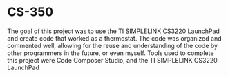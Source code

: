 # CS-350

The goal of this project was to use the TI SIMPLELINK CS3220 LaunchPad and create code that worked as a thermostat. 
The code was organized and commented well, allowing for the reuse and understanding of the code by other programmers in the future, or even myself. 
Tools used to complete this project were Code Composer Studio, and the TI SIMPLELINK CS3220 LaunchPad
